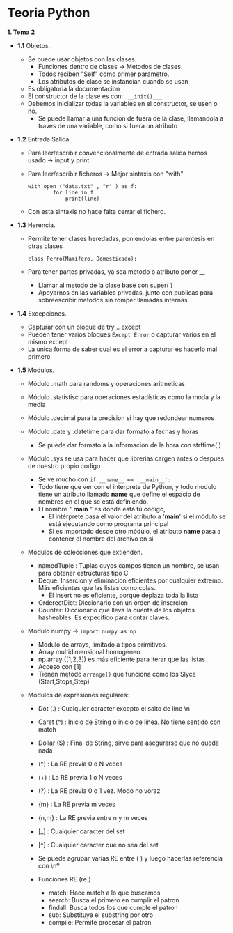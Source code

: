 # Teoria Python

__1. Tema 2__

* __1.1__ Objetos.

    - Se puede usar objetos con las clases.
        - Funciones dentro de clases -> Metodos de clases.
        - Todos reciben "Self" como primer parametro.
        - Los atributos de clase se instancian cuando se usan
    - Es obligatoria la documentacion
    - El constructor de la clase es con: ` __init()___`
    - Debemos inicializar todas la variables en el constructor, se usen o no.
        - Se puede llamar a una funcion de fuera de la clase, llamandola a traves de una variable, como si fuera un atributo
   
* __1.2__ Entrada Salida.

    - Para leer/escribir convencionalmente de entrada salida hemos usado -> input y print
    - Para leer/escribir ficheros -> Mejor sintaxis con "with"
    
        ``` 
        with open ("data.txt" , "r" ) as f:
                for line in f:
                    print(line)
        ```
     
     - Con esta sintaxis no hace falta cerrar el fichero.
     

* __1.3__ Herencia.

    - Permite tener clases heredadas, poniendolas entre parentesis en otras clases
    
        ```
        class Perro(Mamifero, Domesticado):
        ```
     - Para tener partes privadas, ya sea metodo o atributo poner __
        - Llamar al metodo de la clase base con super( )
        - Apoyarnos en las variables privadas, junto con publicas para sobreescribir metodos sin romper llamadas internas

* __1.4__ Excepciones.

    - Capturar con un bloque de try .. except
    - Pueden tener varios bloques `Except Error` o capturar varios en el mismo except
    - La unica forma de saber cual es el error a capturar es hacerlo mal primero

* __1.5__ Modulos.

    - Módulo .math para randoms y operaciones aritmeticas
    - Módulo .statistisc para operaciones estadísticas como la moda y la media
    - Módulo .decimal para la precision si hay que redondear numeros
    - Módulo .date y .datetime para dar formato a fechas y horas
        - Se puede dar formato a la informacion de la hora con strftime( )
    - Módulo .sys se usa para hacer que librerias cargen antes o despues de nuestro propio codigo
        - Se ve mucho con ` if __name__ == '__main__': ` 
        - Todo tiene que ver con el interprete de Python, y todo modulo tiene un atributo llamado __name__ que define el espacio de nombres en el que se está definiendo.
        - El nombre " __main__ " es donde está tú codigo, 
            - El intérprete pasa el valor del atributo a '__main__' si el módulo se está ejecutando como programa principal
            - Si es importado desde otro módulo, el atributo __name__ pasa a contener el nombre del archivo en si
     - Módulos de colecciones que extienden.
        - namedTuple : Tuplas cuyos campos tienen un nombre, se usan para obtener estructuras tipo C
        - Deque: Insercion y eliminacion eficientes por cualquier extremo. Más eficientes que las listas como colas.
            - El insert no es eficiente, porque deplaza toda la lista
        - OrderectDict: Diccionario con un orden de insercion
        - Counter: Diccionario que lleva la cuenta de los objetos hasheables. Es expecifico para contar claves.
        
     - Modulo numpy -> `import numpy as np `
        - Modulo de arrays, limitado a tipos primitivos.
        - Array multidimensional homogeneo
        - np.array ([1,2,3]) es más eficiente para iterar que las listas
        - Acceso con [1] 
        - Tienen metodo `arrange()` que funciona como los Slyce (Start,Stops,Step)
     - Módulos de expresiones regulares:
        - Dot (.) : Cualquier caracter excepto el salto de line \n
        - Caret (^) : Inicio de String o inicio de linea. No tiene sentido con match
        - Dollar ($) : Final de String, sirve para asegurarse que no queda nada
        - (*) : La RE previa 0 o N veces
        - (+) : La RE previa 1 o N veces
        - (?) : La RE previa 0 o 1 vez. Modo no voraz
        - {m} : La RE previa m veces
        - {n,m} : La RE previa entre n y m veces
        - [_] : Cualquier caracter del set
        - [^] : Cualquier caracter que no sea del set
        
        - Se puede agrupar varias RE entre ( ) y luego hacerlas referencia con \nº
        - Funciones RE (re.)
            - match: Hace match a lo que buscamos
            - search: Busca el primero en cumplir el patron
            - findall: Busca todos los que cumple el patron
            - sub: Substituye el substring por otro
            - compile: Permite procesar el patron
